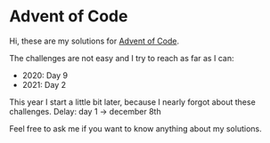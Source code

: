 # Advent of Code

Hi, these are my solutions for [Advent of Code](https://adventofcode.com/).

The challenges are not easy and I try to reach as far as I can:

- 2020: Day 9
- 2021: Day 2

This year I start a little bit later, because I nearly forgot about these challenges. Delay: day 1 -> december 8th

Feel free to ask me if you want to know anything about my solutions.
